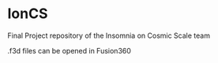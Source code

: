 # IonCS
Final Project repository of the Insomnia on Cosmic Scale team


.f3d files can be opened in Fusion360
